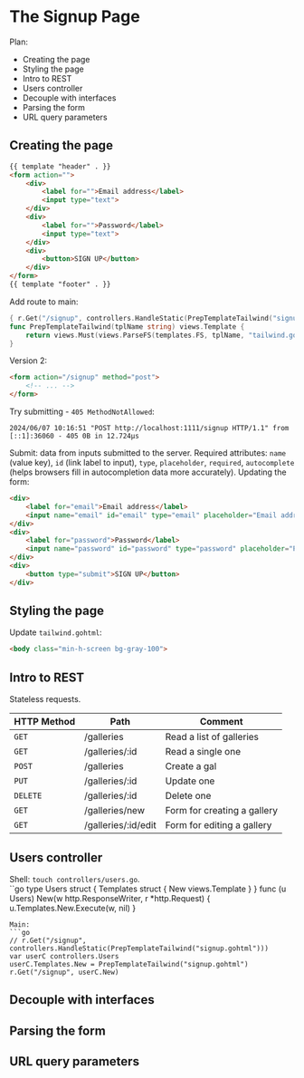 # The Signup Page

Plan: 
* Creating the page
* Styling the page 
* Intro to REST 
* Users controller 
* Decouple with interfaces 
* Parsing the form
* URL query parameters

## Creating the page

```html
{{ template "header" . }}
<form action="">
    <div>
        <label for="">Email address</label>
        <input type="text">
    </div>
    <div>
        <label for="">Password</label>
        <input type="text">
    </div>
    <div>
        <button>SIGN UP</button>
    </div>
</form>
{{ template "footer" . }}
```
Add route to main: 
```go 
{ r.Get("/signup", controllers.HandleStatic(PrepTemplateTailwind("signup.gohtml"))) }
func PrepTemplateTailwind(tplName string) views.Template {
	return views.Must(views.ParseFS(templates.FS, tplName, "tailwind.gohtml"))
}
```
Version 2: 
```html
<form action="/signup" method="post">
    <!-- ... -->
</form>
```
Try submitting - `405 MethodNotAllowed`: 
```
2024/06/07 10:16:51 "POST http://localhost:1111/signup HTTP/1.1" from [::1]:36060 - 405 0B in 12.724µs
```
Submit: data from inputs submitted to the server. Required attributes: `name` (value key), `id` (link label to input), `type`, `placeholder`, `required`, `autocomplete` (helps browsers fill in autocompletion data more accurately).
Updating the form: 
```html
<div>
    <label for="email">Email address</label>
    <input name="email" id="email" type="email" placeholder="Email address" required  autocomplete="email" />
</div>
<div>
    <label for="password">Password</label>
    <input name="password" id="password" type="password" placeholder="Password" required />
</div>
<div>
    <button type="submit">SIGN UP</button>
</div>
```

## Styling the page 

Update `tailwind.gohtml`: 
```html
<body class="min-h-screen bg-gray-100">
```

## Intro to REST 

Stateless requests. 

HTTP Method | Path | Comment
---|---|---
`GET` | /galleries | Read a list of galleries 
`GET` | /galleries/:id | Read a single one 
`POST` | /galleries | Create a gal 
`PUT` | /galleries/:id | Update one
`DELETE` | /galleries/:id | Delete one  
`GET` | /galleries/new | Form for creating a gallery
`GET` | /galleries/:id/edit | Form for editing a gallery 


## Users controller 

Shell: `touch controllers/users.go`.  
``go
type Users struct {
	Templates struct { 
        New views.Template 
    }
}
func (u Users) New(w http.ResponseWriter, r *http.Request) {
	u.Templates.New.Execute(w, nil)
}
```
Main: 
```go
// r.Get("/signup", controllers.HandleStatic(PrepTemplateTailwind("signup.gohtml")))
var userC controllers.Users
userC.Templates.New = PrepTemplateTailwind("signup.gohtml")
r.Get("/signup", userC.New)
```

## Decouple with interfaces 
## Parsing the form
## URL query parameters
